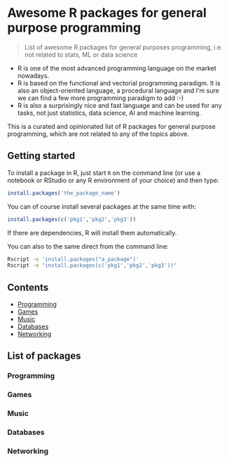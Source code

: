 # Awesome R packages for general purpose programming

> List of awesome R packages for general purposes programming, i.e. not related to stats, ML or data science

* R is one of the most advanced programming language on the market nowadays.
* R is based on the functional and vectorial programming paradigm. It is also an object-oriented language, a procedural language and I'm sure we can find a few more programming paradigm to add :-)
* R is also a surprisingly nice and fast language and can be used for any tasks, not just statistics, data science, AI and machine learning.

This is a curated and opinionated list of R packages for general purpose programming, which are not related to any of the topics above.

## Getting started

To install a package in R, just start `R` on the command line (or use a notebook or RStudio or any R environment of your choice) and then type:

```R
install.packages('the_package_name')
```

You can of course install several packages at the same time with:

```R
install.packages(c('pkg1','pkg2','pkg3'))
```
If there are dependencies, R will install them automatically.

You can also to the same direct from the command line:

```bash
Rscript -e 'install.packages("a_package")'
Rscript -e "install.packages(c('pkg1','pkg2','pkg3'))"
```
## Contents

- [Programming](#Programming)
- [Games](#Games)
- [Music](#Music)
- [Databases](#Databases)
- [Networking](#Networking)

## List of packages

### Programming
### Games
### Music
### Databases
### Networking
